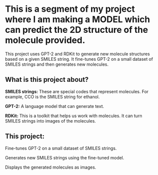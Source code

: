 # This is a segment of my project where I am making a MODEL which can predict the 2D structure of the molecule provided.
This project uses GPT-2 and RDKit to generate new molecule structures based on a given SMILES string. It fine-tunes GPT-2 on a small dataset of SMILES strings and then generates new molecules.

## What is this project about?
**SMILES strings:** These are special codes that represent molecules. For example, CCO is the SMILES string for ethanol.

**GPT-2:** A language model that can generate text.

**RDKit:** This is a toolkit that helps us work with molecules. It can turn SMILES strings into images of the molecules.

## This project:

Fine-tunes GPT-2 on a small dataset of SMILES strings.

Generates new SMILES strings using the fine-tuned model.

Displays the generated molecules as images.
